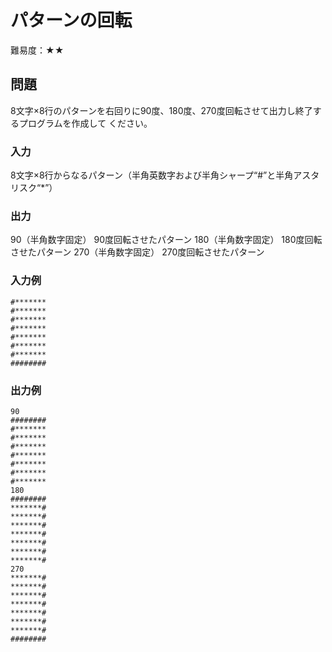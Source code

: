 # パターンの回転

難易度：★★

## 問題

8文字×8行のパターンを右回りに90度、180度、270度回転させて出力し終了するプログラムを作成して
ください。

### 入力

8文字×8行からなるパターン（半角英数字および半角シャープ“#”と半角アスタリスク“*”）

### 出力

90（半角数字固定）
90度回転させたパターン
180（半角数字固定）
180度回転させたパターン
270（半角数字固定）
270度回転させたパターン 

### 入力例

```
#*******
#*******
#*******
#*******
#*******
#*******
#*******
######## 
```

### 出力例

```
90
########
#*******
#*******
#*******
#*******
#*******
#*******
#*******
180
########
*******#
*******#
*******#
*******#
*******#
*******#
*******#
270
*******#
*******#
*******#
*******#
*******#
*******#
*******#
######## 
```

